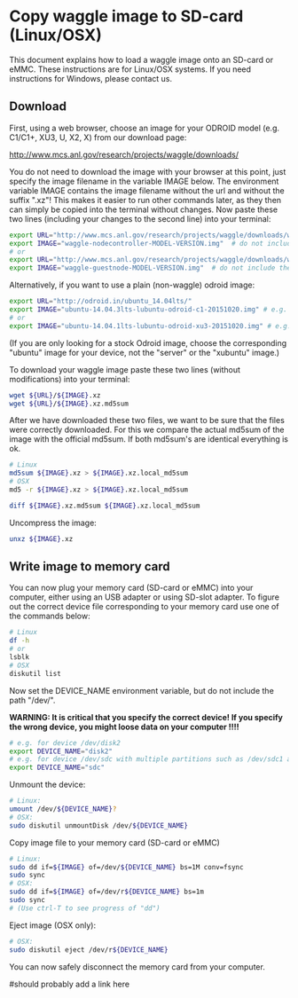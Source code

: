 
# Copy waggle image to SD-card (Linux/OSX)

This document explains how to load a waggle image onto an SD-card or eMMC. These instructions are for Linux/OSX systems. If you need instructions for Windows, please contact us.

## Download

First, using a web browser, choose an image for your ODROID model (e.g. C1/C1+, XU3, U, X2, X) from our download page: 

http://www.mcs.anl.gov/research/projects/waggle/downloads/

You do not need to download the image with your browser at this point, just specify the image filename in the variable IMAGE below. The environment variable IMAGE contains the image filename without the url and without the suffix ".xz"! This makes it easier to run other commands later, as they then can simply be copied into the terminal without changes. Now paste these two lines (including your changes to the second line) into your terminal:

```bash
export URL="http://www.mcs.anl.gov/research/projects/waggle/downloads/waggle_images/nodecontroller/odroid-c1/" # for nodecontroller
export IMAGE="waggle-nodecontroller-MODEL-VERSION.img"  # do not include the ".xz" suffix !
# or
export URL="http://www.mcs.anl.gov/research/projects/waggle/downloads/waggle_images/extension_node/odroid-xu3/" # for extensionnode
export IMAGE="waggle-guestnode-MODEL-VERSION.img"  # do not include the ".xz" suffix !
```

Alternatively, if you want to use a plain (non-waggle) odroid image: 
```bash
export URL="http://odroid.in/ubuntu_14.04lts/"
export IMAGE="ubuntu-14.04.3lts-lubuntu-odroid-c1-20151020.img" # e.g. for the ODROID-C1 and ODROID-C1+ 
# or
export IMAGE="ubuntu-14.04.1lts-lubuntu-odroid-xu3-20151020.img" # e.g. for the ODROID-XU3
```
(If you are only looking for a stock Odroid image, choose the corresponding "ubuntu" image for your device, not the "server" or the "xubuntu" image.)

To download your waggle image paste these two lines (without modifications) into your terminal:
```bash
wget ${URL}/${IMAGE}.xz
wget ${URL}/${IMAGE}.xz.md5sum
```

After we have downloaded these two files, we want to be sure that the files were correctly downloaded. For this we compare the actual md5sum of the image with the official md5sum. If both md5sum's are identical everything is ok.
```bash
# Linux
md5sum ${IMAGE}.xz > ${IMAGE}.xz.local_md5sum
# OSX
md5 -r ${IMAGE}.xz > ${IMAGE}.xz.local_md5sum

diff ${IMAGE}.xz.md5sum ${IMAGE}.xz.local_md5sum
```

Uncompress the image:
```bash
unxz ${IMAGE}.xz
```

## Write image to memory card
You can now plug your memory card (SD-card or eMMC) into your computer, either using an USB adapter or using SD-slot adapter. To figure out the correct device file corresponding to your memory card use one of the commands below:
```bash
# Linux
df -h
# or
lsblk
# OSX
diskutil list
```

Now set the DEVICE_NAME environment variable, but do not include the path "/dev/".

**WARNING: It is critical that you specify the correct device! If you specify the wrong device, you might loose data on your computer !!!!**
```bash
# e.g. for device /dev/disk2
export DEVICE_NAME="disk2"
# e.g. for device /dev/sdc with multiple partitions such as /dev/sdc1 and /dev/sdc2
export DEVICE_NAME="sdc"
```

Unmount the device:
```bash
# Linux: 
umount /dev/${DEVICE_NAME}?
# OSX:
sudo diskutil unmountDisk /dev/${DEVICE_NAME}
```

Copy image file to your memory card (SD-card or eMMC)
```bash
# Linux:
sudo dd if=${IMAGE} of=/dev/${DEVICE_NAME} bs=1M conv=fsync
sudo sync
# OSX:
sudo dd if=${IMAGE} of=/dev/r${DEVICE_NAME} bs=1m
sudo sync
# (Use ctrl-T to see progress of "dd")
```


Eject image (OSX only):
```bash
# OSX: 
sudo diskutil eject /dev/r${DEVICE_NAME}
```

You can now safely disconnect the memory card from your computer.

#should probably add a link here

